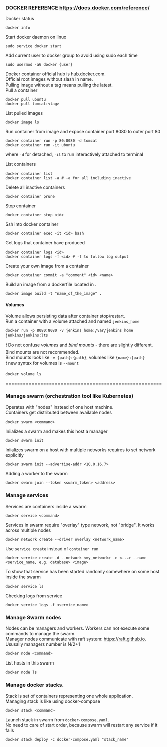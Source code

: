 ### DOCKER REFERENCE https://docs.docker.com/reference/

Docker status
```
docker info
```

Start docker daemon on linux
```
sudo service docker start
```

Add current user to docker group to avoid using sudo each time
```
sudo usermod -aG docker {user}
```

Docker container official hub is hub.docker.com.\
Official root images without slash in name.\
Pulling image without a tag means pulling the latest.\
Pull a container
```
docker pull ubuntu
docker pull tomcat:<tag>
```

List pulled images
```
docker image ls
```

Run container from image and expose container port 8080 to outer port 80
```
docker container run -p 80:8080 -d tomcat
docker container run -it ubuntu
```
where `-d` for detached, `-it` to run interactively attached to terminal

List containers
```
docker container list
docker container list -a # -a for all including inactive
```

Delete all inactive containers
```
docker container prune
```

Stop container
```
docker container stop <id>
```

Ssh into docker container
```
docker container exec -it <id> bash
```

Get logs that container have produced
```
docker container logs <id>
docker container logs -f <id> # -f to follow log output
```

Create your own image from a container
```
docker container commit -a "comment" <id> <name>
```

Build an image from a dockerfile located in .
```
docker image build -t "name_of_the_image" .
```

#### Volumes
Volume allows persisting data after container stop/restart.\
Run a container with a volume attached and named `jenkins_home` 
```
docker run -p 8080:8080 -v jenkins_home:/var/jenkins_home jenkins/jenkins:lts
```
:exclamation: Do not confuse *volumes* and *bind mounts* - there are slightly different.\
Bind mounts are not recommended.\
Bind mounts look like `-v {path}:{path}`, volumes like `{name}:{path}`\
:exclamation: new syntax for volumes is `--mount`
```
docker volume ls
```

======================================================

### Manage swarm (orchestration tool like Kubernetes)
Operates with "nodes" instead of one host machine.\
Containers get distributed between available nodes
```
docker swarm <command>
```
Iniializes a swarm and makes this host a manager
```
docker swarm init
```
Iniializes swarm on a host with multiple networks requires to set network explicitly
```
docker swarm init --advertise-addr <10.0.16.7>
```
Adding a worker to the swarm
```
docker swarm join --token <swarm_token> <address>
```

### Manage services
Services are containers inside a swarm
```
docker service <command>
```
Services in swarm require "overlay" type network, not "bridge". It works across multiple nodes
```
docker network create --driver overlay <network_name>
```
Use `service create` instead of `container run`
```
docker service create -d --network <my_network> -e <...> --name <service_name, e.g. database> <image>
```
To show that service has been started randomly somewhere on some host inside the swarm
```
docker service ls
```
Checking logs from service
```
docker service logs -f <service_name>
```

### Manage Swarm nodes
Nodes can be managers and workers. Workers can not execute some commands to manage the swarm.\
Manager nodes communicate with raft system: https://raft.github.io. Ususally managers number is N/2+1
```
docker node <command>
```
List hosts in this swarm
```
docker node ls
```

### Manage docker stacks. 
Stack is set of containers representing one whole application.\
Managing stack is like using docker-compose
```
docker stack <command>
```
Launch stack in swarm from `docker-compose.yaml`.\
No need to care of start order, because swarm will restart any service if it fails
```
docker stack deploy -c docker-compose.yaml "stack_name"
```
